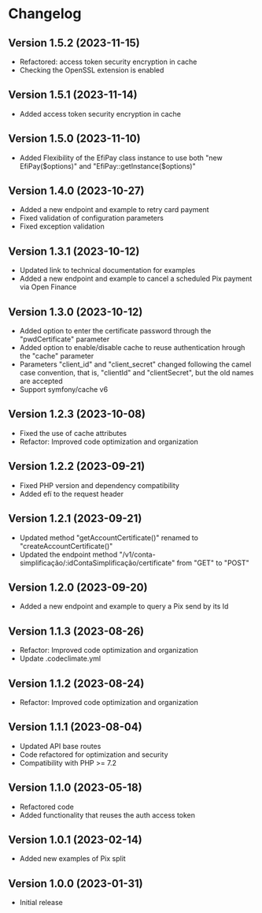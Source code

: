 Changelog
=========

Version 1.5.2 (2023-11-15)
--------------------------
* Refactored: access token security encryption in cache
* Checking the OpenSSL extension is enabled

Version 1.5.1 (2023-11-14)
--------------------------
* Added access token security encryption in cache

Version 1.5.0 (2023-11-10)
--------------------------
* Added Flexibility of the EfiPay class instance to use both "new EfiPay($options)" and "EfiPay::getInstance($options)"

Version 1.4.0 (2023-10-27)
--------------------------
* Added a new endpoint and example to retry card payment
* Fixed validation of configuration parameters
* Fixed exception validation

Version 1.3.1 (2023-10-12)
--------------------------
* Updated link to technical documentation for examples
* Added a new endpoint and example to cancel a scheduled Pix payment via Open Finance

Version 1.3.0 (2023-10-12)
--------------------------
* Added option to enter the certificate password through the "pwdCertificate" parameter
* Added option to enable/disable cache to reuse authentication hrough the "cache" parameter
* Parameters "client_id" and "client_secret" changed following the camel case convention, that is, "clientId" and "clientSecret", but the old names are accepted
* Support symfony/cache v6

Version 1.2.3 (2023-10-08)
--------------------------
* Fixed the use of cache attributes
* Refactor: Improved code optimization and organization

Version 1.2.2 (2023-09-21)
--------------------------
* Fixed PHP version and dependency compatibility
* Added efí to the request header

Version 1.2.1 (2023-09-21)
--------------------------
* Updated method "getAccountCertificate()" renamed to "createAccountCertificate()"
* Updated the endpoint method "/v1/conta-simplificação/:idContaSimplificação/certificate" from "GET" to "POST"

Version 1.2.0 (2023-09-20)
--------------------------
* Added a new endpoint and example to query a Pix send by its Id

Version 1.1.3 (2023-08-26)
--------------------------
* Refactor: Improved code optimization and organization
* Update .codeclimate.yml

Version 1.1.2 (2023-08-24)
--------------------------
* Refactor: Improved code optimization and organization

Version 1.1.1 (2023-08-04)
--------------------------
* Updated API base routes
* Code refactored for optimization and security
* Compatibility with PHP >= 7.2

Version 1.1.0 (2023-05-18)
--------------------------
* Refactored code
* Added functionality that reuses the auth access token


Version 1.0.1 (2023-02-14)
--------------------------
* Added new examples of Pix split


Version 1.0.0 (2023-01-31)
--------------------------
* Initial release